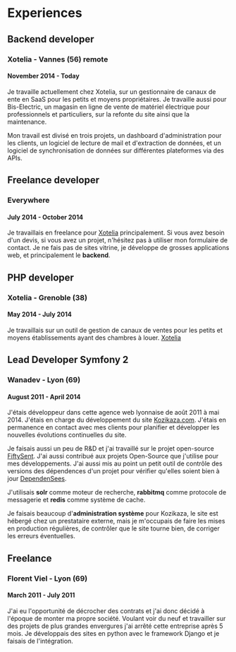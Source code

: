 # Experiences

## Backend developer

### Xotelia - Vannes (56) remote

#### November 2014 - Today

Je travaille actuellement chez Xotelia, sur un gestionnaire de canaux de ente en SaaS pour les petits et moyens propriétaires. Je travaille aussi pour Bis-Electric, un magasin en ligne de vente de matériel électrique pour professionnels et particuliers, sur la refonte du site ainsi que la maintenance.

Mon travail est divisé en trois projets, un dashboard d'administration pour les clients, un logiciel de lecture de mail et d'extraction de données, et un logiciel de synchronisation de données sur différentes plateformes via des APIs.

## Freelance developer

### Everywhere

#### July 2014 - October 2014

Je travaillais en freelance pour [Xotelia](http://www.xotelia.com/) principalement. Si vous avez besoin d'un devis, si vous avez un projet, n'hésitez pas à utiliser mon formulaire de contact. Je ne fais pas de sites vitrine, je développe de grosses applications web, et principalement le **backend**.

## PHP developer

### Xotelia - Grenoble (38)

#### May 2014 - July 2014

Je travaillais sur un outil de gestion de canaux de ventes pour les petits et moyens établissements ayant des chambres à louer. [Xotelia](http://www.xotelia.com/)

## Lead Developer Symfony 2

### Wanadev - Lyon (69)

#### August 2011 - April 2014

J'étais développeur dans cette agence web lyonnaise de août 2011 à mai 2014. J'étais en charge du développement du site [Kozikaza.com](http://www.kozikaza.com). J'étais en permanence en contact avec mes clients pour planifier et développer les nouvelles évolutions continuelles du site.

Je faisais aussi un peu de R&amp;D et j'ai travaillé sur le projet open-source [FiftySent](http://wanadev.github.com/fiftysent/). J'ai aussi contribué aux projets Open-Source que j'utilise pour mes développements. J'ai aussi mis au point un petit outil de contrôle des versions des dépendences d'un projet pour vérifier qu'elles soient bien à jour [DependenSees](https://github.com/luxifer/dependensees).

J'utilisais **solr** comme moteur de recherche, **rabbitmq** comme protocole de messagerie et **redis** comme système de cache.

Je faisais beaucoup d'**administration système** pour Kozikaza, le site est hébergé chez un prestataire externe, mais je m'occupais de faire les mises en production régulières, de contrôler que le site tourne bien, de corriger les erreurs éventuelles.

## Freelance

### Florent Viel - Lyon (69)

#### March 2011 - July 2011

J'ai eu l'opportunité de décrocher des contrats et j'ai donc décidé à l'époque de monter ma propre société. Voulant voir du neuf et travailler sur des projets de plus grandes envergures j'ai arrêté cette entreprise après 5 mois. Je développais des sites en python avec le framework Django et je faisais de l'intégration.
